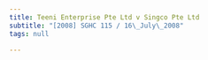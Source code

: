 ```yaml
---
title: Teeni Enterprise Pte Ltd v Singco Pte Ltd
subtitle: "[2008] SGHC 115 / 16\_July\_2008"
tags: null

---
```


